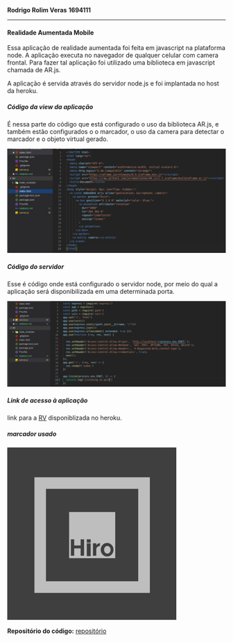 **Rodrigo Rolim Veras**
**1694111**
****
#### Realidade Aumentada Mobile

Essa aplicação de realidade aumentada foi feita em javascript na plataforma node. 
A aplicação executa no navegador de qualquer celular com camera frontal. Para fazer tal
aplicação foi utilizado uma biblioteca em javascript chamada de AR.js.

A aplicação é servida através do servidor node.js e foi implantada no host da heroku.
##### Código da view da aplicação
É nessa parte do código que está configurado o uso da biblioteca AR.js, e também estão configurados o o marcador, o uso da camera para detectar o marcador e o objeto virtual gerado.

![banana](html.png)

##### Código do servidor

Esse é código onde está configurado o servidor node, por meio do qual a aplicação será disponibilizada em uma determinada porta.

![maca](node.png)

##### Link de acesso à aplicação

link para a [RV](https://infinite-sea-95325.herokuapp.com/ "clique aqui para ver, professor") disponiblizada no heroku.

##### marcador usado

![hiro](hiro.png)

**Repositório do código:** [repositório]()
